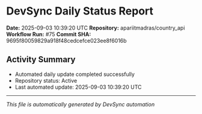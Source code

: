# DevSync Daily Status Report

**Date:** 2025-09-03 10:39:20 UTC
**Repository:** apariitmadras/country_api
**Workflow Run:** #75
**Commit SHA:** 9695f80059829a918f48cedcefce023ee8f6016b

## Activity Summary
- Automated daily update completed successfully
- Repository status: Active
- Last automated update: 2025-09-03 10:39:20 UTC

---
*This file is automatically generated by DevSync automation*
